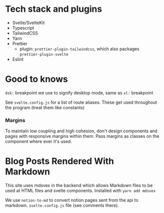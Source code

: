 # Tech stack and plugins

- Svelte/SvelteKit
- Typescript
- TailwindCSS
- Yarn
- Prettier
  - plugin: `prettier-plugin-tailwindcss`, which also packages `prettier-plugin-svelte`
- Eslint

# Good to knows

`dsk:` breakpoint we use to signify desktop mode, same as `xl:` breakpoint

See `svelte.config.js` for a list of route aliases. These get used throughout the program (treat
them like constants)

### Margins

To maintain low coupling and high cohesion, don't design components and pages with responsive
margins within them. Pass margins as classes on the component where ever it's used.

# Blog Posts Rendered With Markdown

This site uses mdsvex in the backend which allows Markdown files to be used at HTML files and svelte components. Installed with `yarn add mdsvex`

We use `notion-to-md` to convert notion pages sent from the api to markdown.
`svelte.config.js` file (see comments there).

